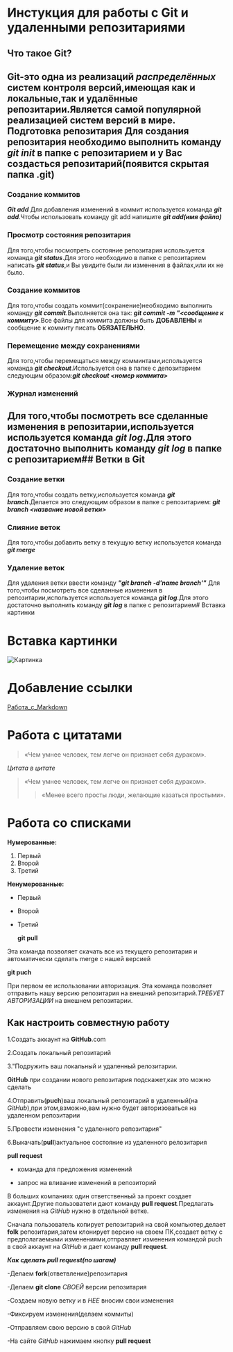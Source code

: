 # Инстукция для работы с Git и удаленными репозитариями

## **Что такое Git?**
**Git**-это одна из реализаций *распределённых* систем контроля версий,имеющая как и локальные,так и удалённые репозитарии.Является самой популярной реализацией систем версий в мире.
Подготовка репозитария
Для создания репозитария необходимо выполнить команду ***git init*** в папке с репозитарием и у Вас создасться репозитарий(появится скрытая папка .git)
---
### **Создание коммитов**

***Git add***
Для добавления изменений в коммит используется команда ***git add***.Чтобы использовать команду git add напишите ***git add(имя файла)***

### **Просмотр состояния репозитария**
Для того,чтобы посмотреть состояние репозитария используется команда ***git status***.Для этого необходимо в папке с репозитарием написать ***git status***,и Вы увидите были ли изменения в файлах,или их не было.

### **Создание коммитов**
Для того,чтобы создать коммит(сохранение)необходимо выполнить команду ***git commit***.Выполняется она так: ***git commit -m "<сообщение к коммиту>***.Все файлы для коммита должны быть **ДОБАВЛЕНЫ** и сообщение к коммиту писать **ОБЯЗАТЕЛЬНО**.

### **Перемещение между сохранениями**
Для того,чтобы перемещаться между комминтами,используется команда ***git checkout***.Используется она в папке с депозитарием следующим образом:***git checkout <номер коммита>***

### **Журнал изменений**
Для того,чтобы посмотреть все сделанные изменения в репозитарии,используется используется команда ***git log***.Для этого достаточно выполнить команду ***git log*** в папке с репозитарием## **Ветки в Git**
---
### **Создание ветки**

Для того,чтобы создать ветку,используется команда ***git branch***.Делается это следующим образом в папке с репозитарием: ***git branch <название новой ветки>***

### **Слияние веток**

Для того,чтобы добавить ветку в текущую ветку используется команда ***git merge <name branch>***

### **Удаление веток**
Для удаления ветки ввести команду ***"git branch -d'name branch'"***
Для того,чтобы посмотреть все сделанные изменения в репозитарии,используется используется команда ***git log***.Для этого достаточно выполнить команду ***git log*** в папке с репозитарием# Вставка картинки

# Вставка картинки

![Картинка](https://mobimg.b-cdn.net/v3/fetch/4d/4d671cfe78cbb63a617875e1f6023157.jpeg)

# Добавление ссылки

[Работа_с_Markdown](https://lifehacker.ru/chto-takoe-markdown/)

# Работа с цитатами

>«Чем умнее человек, тем легче он признает себя дураком». 

*Цитата в цитате*

>«Чем умнее человек, тем легче он признает себя дураком». 
>>«Менее всего просты люди, желающие казаться простыми». 

# Работа со списками

**Нумерованные:**

1. Первый 
2. Второй
3. Третий 

**Ненумерованные:**

* Первый 
+ Второй
- Третий
  
  **git pull**

Эта команда позволяет скачать все из текущего репозитария и автоматически сделать merge c нашей версией

**git puch**

При первом ее использовании авторизация.
Эта команда позволяет отправить нашу версию репозитария на внешний репозитарий.*ТРЕБУЕТ АВТОРИЗАЦИИ* на внешнем репозитарии.

## Как настроить совместную работу

1.Создать аккаунт на **GitHub**.com

2.Создать локальный репозитарий

3."Подружить ваш локальный и удаленный релозитарии.

**GitHub** при создании нового репозитария подскажет,как это можно сделать

4.Отправить(**puch**)ваш локальный репозитарий в удаленный(на *GitHub*),при этом,взможно,вам нужно будет авторизоваться на удаленном репозитарии

5.Провести изменения "с удаленного репозитария"

6.Выкачать(**pull**)актуальное состояние из удаленного релозитария  


**pull request**

- команда для предложения изменений
  
- запрос на вливание изменений в репозиторий 

В больших компаниях один ответственный за проект создает аккаунт.Другие пользователи дают команду **pull request**.Предлагать изменения на *GitHub* нужно в отдельной ветке.

Сначала пользователь копирует репозитарий на свой компьютер,делает **folk** репозитария,затем клонирует версию на своем ПК,создает ветку с предполагаемыми изменениями,отправляет изменения командой puch в свой аккаунт на *GitHub* и дает команду **pull request**.  

***Как сделать **pull request**(по шагам)***
  
 -Делаем **fork**(ответвление)репозитария

 -Делаем **git clone** *СВОЕЙ* версии репозитария

 -Создаем новую ветку и в *НЕЕ* вносим свои изменения

 -Фиксируем изменения(делаем коммиты)

 -Отправляем свою версию в свой *GitHub*
 
 -На сайте *GitHub* нажимаем кнопку **pull request**
  
